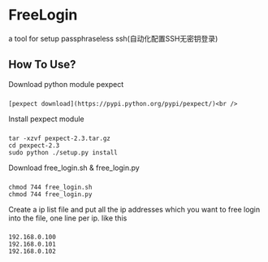 FreeLogin
=========

a tool for setup passphraseless ssh(自动化配置SSH无密钥登录)

How To Use?
---------
Download python module pexpect
###
    [pexpect download](https://pypi.python.org/pypi/pexpect/)<br />
Install pexpect module
###
    tar -xzvf pexpect-2.3.tar.gz
    cd pexpect-2.3
    sudo python ./setup.py install
  
Download free_login.sh & free_login.py
###
    chmod 744 free_login.sh
    chmod 744 free_login.py

Create a ip list file and put all the ip addresses which you want to free login into the file, one line per ip. like this
###
    192.168.0.100
    192.168.0.101
    192.168.0.102
  

